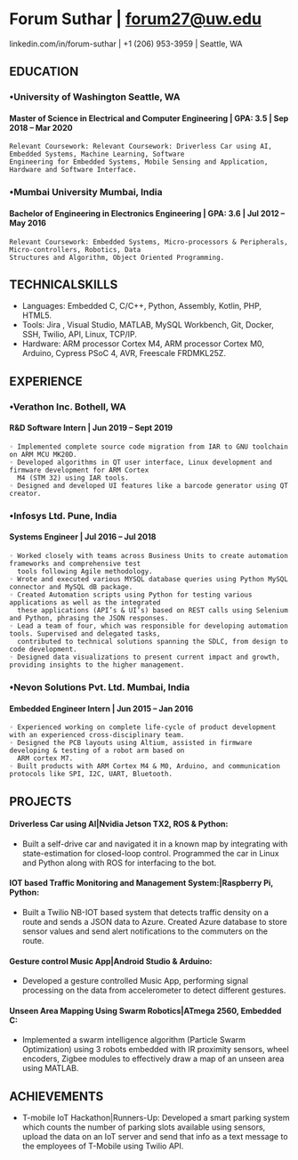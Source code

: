 # Forum Suthar |  forum27@uw.edu

linkedin.com/in/forum-suthar  | +1 (206) 953-3959 | Seattle, WA

## EDUCATION

### •University of Washington Seattle, WA
#### Master of Science in Electrical and Computer Engineering |  GPA: 3.5  | Sep 2018 – Mar 2020


```
Relevant Coursework: Relevant Coursework: Driverless Car using AI, Embedded Systems, Machine Learning, Software
Engineering for Embedded Systems, Mobile Sensing and Application, Hardware and Software Interface.
```
### •Mumbai University Mumbai, India
#### Bachelor of Engineering in Electronics Engineering | GPA: 3.6  | Jul 2012 – May 2016

```
Relevant Coursework: Embedded Systems, Micro-processors & Peripherals, Micro-controllers, Robotics, Data 
Structures and Algorithm, Object Oriented Programming.
```
## TECHNICALSKILLS

- Languages: Embedded C, C/C++, Python, Assembly, Kotlin, PHP, HTML5.
- Tools: Jira , Visual Studio, MATLAB, MySQL Workbench, Git, Docker, SSH, Twilio, API, Linux, TCP/IP.
- Hardware: ARM processor Cortex M4, ARM processor Cortex M0, Arduino, Cypress PSoC 4, AVR, Freescale FRDMKL25Z.

## EXPERIENCE

### •Verathon Inc. Bothell, WA
#### R&D Software Intern    |  Jun 2019 – Sept 2019

```
◦ Implemented complete source code migration from IAR to GNU toolchain on ARM MCU MK20D.
◦ Developed algorithms in QT user interface, Linux development and firmware development for ARM Cortex 
  M4 (STM 32) using IAR tools.
◦ Designed and developed UI features like a barcode generator using QT creator.
```
### •Infosys Ltd. Pune, India
#### Systems Engineer | Jul 2016 – Jul 2018

```
◦ Worked closely with teams across Business Units to create automation frameworks and comprehensive test 
  tools following Agile methodology.
◦ Wrote and executed various MYSQL database queries using Python MySQL connector and MySQL dB package.
◦ Created Automation scripts using Python for testing various applications as well as the integrated 
  these applications (API’s & UI’s) based on REST calls using Selenium and Python, phrasing the JSON responses.
◦ Lead a team of four, which was responsible for developing automation tools. Supervised and delegated tasks, 
  contributed to technical solutions spanning the SDLC, from design to code development.
◦ Designed data visualizations to present current impact and growth, providing insights to the higher management.
```
### •Nevon Solutions Pvt. Ltd. Mumbai, India
#### Embedded Engineer Intern | Jun 2015 – Jan 2016

```
◦ Experienced working on complete life-cycle of product development with an experienced cross-disciplinary team.
◦ Designed the PCB layouts using Altium, assisted in firmware developing & testing of a robot arm based on 
  ARM cortex M7.
◦ Built products with ARM Cortex M4 & M0, Arduino, and communication protocols like SPI, I2C, UART, Bluetooth.
```
## PROJECTS

#### Driverless Car using AI|Nvidia Jetson TX2, ROS & Python: 
- Built a self-drive car and navigated it in a known map by integrating with state-estimation for closed-loop control. Programmed the car in Linux and Python along with ROS for interfacing to the bot.
#### IOT based Traffic Monitoring and Management System:|Raspberry Pi, Python: 
- Built a Twilio NB-IOT based system that detects traffic density on a route and sends a JSON data to Azure. Created Azure database to store sensor values and send alert notifications to the commuters on the route.
#### Gesture control Music App|Android Studio & Arduino:
- Developed a gesture controlled Music App, performing signal processing on the data from accelerometer to detect different gestures.
#### Unseen Area Mapping Using Swarm Robotics|ATmega 2560, Embedded C:
- Implemented a swarm intelligence algorithm (Particle Swarm Optimization) using 3 robots embedded with IR proximity sensors, wheel encoders, Zigbee modules to effectively draw a map of an unseen area using MATLAB.

## ACHIEVEMENTS

- T-mobile IoT Hackathon|Runners-Up: Developed a smart parking system which counts the number of parking slots available
    using sensors, upload the data on an IoT server and send that info as a text message to the employees of T-Mobile using Twilio API.


